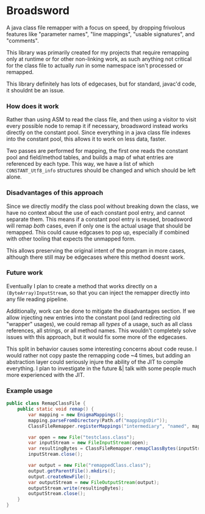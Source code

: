 # Broadsword

A java class file remapper with a focus on speed, by dropping frivolous features like "parameter names", "line mappings",
 "usable signatures", and "comments".

This library was primarily created for my projects that require remapping only at runtime or for other non-linking work,
as such anything not critical for the class file to actually *run* in some namespace isn't processed or remapped.

This library definitely has lots of edgecases, but for standard, javac'd code, it shouldnt be an issue.

### How does it work
Rather than using ASM to read the class file, and then using a visitor to visit every possible node to remap
it if necessary, broadsword instead works directly on the constant pool. Since everything in a java class file
indexes into the constant pool, this allows it to work on less data, faster.

Two passes are performed for mapping, the first one reads the constant pool and field/method tables, and builds a map of what
entries are referenced by each type. This way, we have a list of which `CONSTANT_Utf8_info` structures
should be changed and which should be left alone.

### Disadvantages of this approach

Since we directly modify the class pool without breaking down the class, we have no context about the use of each
constant pool entry, and cannot separate them. This means if a constant pool entry is reused, broadsword will
remap *both* cases, even if only one is the actual usage that should be remapped. This could cause edgcases
to pop up, especially if combined with other tooling that expects the unmapped form.

This allows preserving the original intent of the program in more cases, although there still may be edgecases where
this method doesnt work.

### Future work

Eventually I plan to create a method that works directly on a `(ByteArray)InputStream`, so that you can inject the
remapper directly into any file reading pipeline.

Additionally, work can be done to mitigate the disadvantages section. If we allow injecting new entries into the
constant pool (and redirecting old "wrapper" usages), we could remap all *types* of a usage, such as all class references, all strings, or all method names.
This wouldn't completely solve issues with this approach, but it would fix some more of the edgecases.

This split in behavior causes some interesting concerns about code reuse. I would rather not copy paste the remapping
code ~4 times, but adding an abstraction layer could seriously injure the ability of the JIT to compile everything.
I plan to investigate in the future &| talk with some people much more experienced with the JIT.

### Example usage
```java
public class RemapClassFile {
    public static void remap() {
        var mapping = new EnigmaMappings();
        mapping.parseFromDirectory(Path.of("mappingsDir"));
        ClassFileRemapper.registerMappings("intermediary", "named", mapping);

        var open = new File("testclass.class");
        var inputStream = new FileInputStream(open);
        var resultingBytes = ClassFileRemapper.remapClassBytes(inputStream.readAllBytes(), "intermediary", "named");
        inputStream.close();

        var output = new File("remappedClass.class");
        output.getParentFile().mkdirs();
        output.createNewFile();
        var outputStream = new FileOutputStream(output);
        outputStream.write(resultingBytes);
        outputStream.close();
    }
}
```